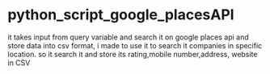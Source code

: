 # python_script_google_placesAPI
it takes input from  query variable and search it on google places api and store data into csv format, i made to use it to search it companies in specific location. so it search it and store its rating,mobile number,address, website in CSV  

